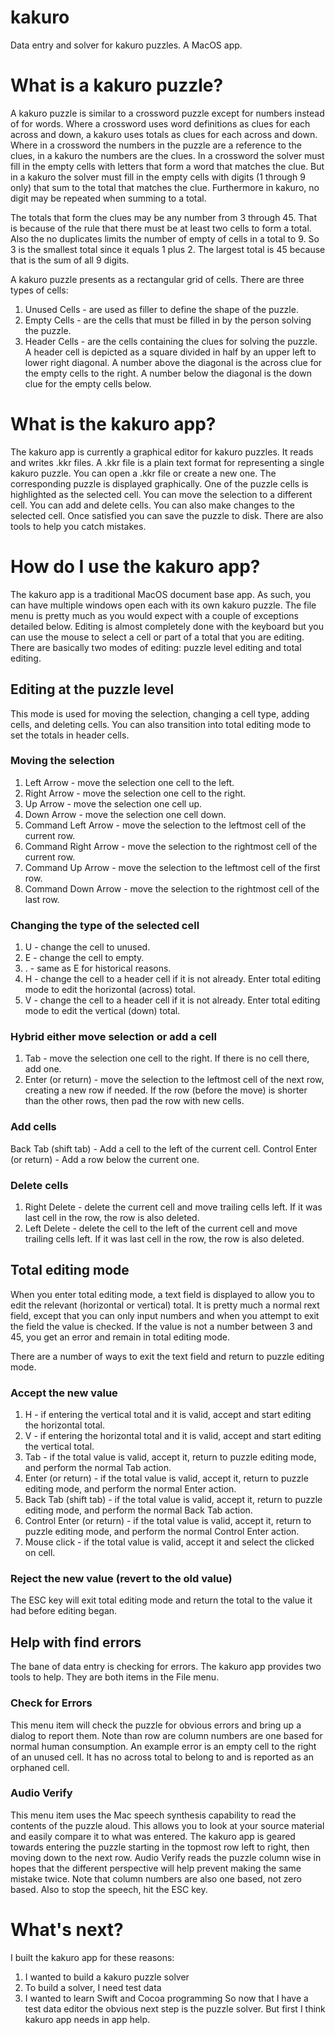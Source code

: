 # kakuro
Data entry and solver for kakuro puzzles. A MacOS app.
# What is a kakuro puzzle?
A kakuro puzzle is similar to a crossword puzzle except for numbers instead of for words.
Where a crossword uses word definitions as clues for each across and down, a kakuro uses totals as clues for each across and down.
Where in a crossword the numbers in the puzzle are a reference to the clues, in a kakuro the numbers are the clues.
In a crossword the solver must fill in the empty cells with letters that form a word that matches the clue.
But in a kakuro the solver must fill in the empty cells with digits (1 through 9 only) that sum to the total that matches the clue.
Furthermore in kakuro, no digit may be repeated when summing to a total.

The totals that form the clues may be any number from 3 through 45.
That is because of the rule that there must be at least two cells to form a total.
Also the no duplicates limits the number of empty of cells in a total to 9.
So 3 is the smallest total since it equals 1 plus 2.
The largest total is 45 because that is the sum of all 9 digits.

A kakuro puzzle presents as a rectangular grid of cells.  There are three types of cells:
1. Unused Cells - are used as filler to define the shape of the puzzle.
2. Empty Cells - are the cells that must be filled in by the person solving the puzzle.
3. Header Cells - are the cells containing the clues for solving the puzzle.  
A header cell is depicted as a square divided in half by an upper left to lower right diagonal.
A number above the diagonal is the across clue for the empty cells to the right.
A number below the diagonal is the down clue for the empty cells below.
# What is the kakuro app?
The kakuro app is currently a graphical editor for kakuro puzzles.  It reads and writes .kkr files.
A .kkr file is a plain text format for representing a single kakuro puzzle.  You can open a .kkr file or create a new one.
The corresponding puzzle is displayed graphically.
One of the puzzle cells is highlighted as the selected cell.  You can move the selection to a different cell.
You can add and delete cells.  You can also make changes to the selected cell.  Once satisfied you can save the puzzle to disk.
There are also tools to help you catch mistakes.
# How do I use the kakuro app?
The kakuro app is a traditional MacOS document base app.  As such, you can have multiple windows open each with its own kakuro puzzle.
The file menu is pretty much as you would expect with a couple of exceptions detailed below.
Editing is almost completely done with the keyboard but you can use the mouse to select a cell or part of a total that you are editing.
There are basically two modes of editing: puzzle level editing and total editing.
## Editing at the puzzle level
This mode is used for moving the selection, changing a cell type, adding cells, and deleting cells.
You can also transition into total editing mode to set the totals in header cells.
### Moving the selection
1. Left Arrow - move the selection one cell to the left.
2. Right Arrow - move the selection one cell to the right.
3. Up Arrow - move the selection one cell up.
4. Down Arrow - move the selection one cell down.
5. Command Left Arrow - move the selection to the leftmost cell of the current row.
6. Command Right Arrow - move the selection to the rightmost cell of the current row.
7. Command Up Arrow - move the selection to the leftmost cell of the first row.
8. Command Down Arrow - move the selection to the rightmost cell of the last row.
### Changing the type of the selected cell
1. U - change the cell to unused.
2. E - change the cell to empty.
3. . - same as E for historical reasons.
4. H - change the cell to a header cell if it is not already.  Enter total editing mode to edit the horizontal (across) total.
5. V - change the cell to a header cell if it is not already.  Enter total editing mode to edit the vertical (down) total.
### Hybrid either move selection or add a cell
1. Tab - move the selection one cell to the right.  If there is no cell there, add one.
2. Enter (or return) - move the selection to the leftmost cell of the next row, creating a new row if needed.
If the row (before the move) is shorter than the other rows, then pad the row with new cells.
### Add cells
Back Tab (shift tab) - Add a cell to the left of the current cell.
Control Enter (or return) - Add a row below the current one.
### Delete cells
1. Right Delete - delete the current cell and move trailing cells left.  If it was last cell in the row, the row is also deleted.
2. Left Delete - delete the cell to the left of the current cell and move trailing cells left.
If it was last cell in the row, the row is also deleted.
## Total editing mode
When you enter total editing mode, a text field is displayed to allow you to edit the relevant (horizontal or vertical) total.
It is pretty much a normal rext field, except that you can only input numbers and when you attempt to exit the field the value is checked.
If the value is not a number between 3 and 45, you get an error and remain in total editing mode.

There are a number of ways to exit the text field and return to puzzle editing mode.
### Accept the new value
1. H - if entering the vertical total and it is valid, accept and start editing the horizontal total.
2. V - if entering the horizontal total and it is valid, accept and start editing the vertical total.
3. Tab - if the total value is valid, accept it, return to puzzle editing mode, and perform the normal Tab action.
4. Enter (or return) - if the total value is valid, accept it, return to puzzle editing mode, and perform the normal Enter action.
5. Back Tab (shift tab) - if the total value is valid, accept it, return to puzzle editing mode, and perform the normal Back Tab action.
6. Control Enter (or return) - if the total value is valid, accept it, return to puzzle editing mode,
and perform the normal Control Enter action.
7. Mouse click - if the total value is valid, accept it and select the clicked on cell.
### Reject the new value (revert to the old value)
The ESC key will exit total editing mode and return the total to the value it had before editing began.
## Help with find errors
The bane of data entry is checking for errors.  The kakuro app provides two tools to help.  They are both items in the File menu.
### Check for Errors
This menu item will check the puzzle for obvious errors and bring up a dialog to report them.
Note than row are column numbers are one based for normal human consumption.
An example error is an empty cell to the right of an unused cell.
It has no across total to belong to and is reported as an orphaned cell.
### Audio Verify
This menu item uses the Mac speech synthesis capability to read the contents of the puzzle aloud.
This allows you to look at your source material and easily compare it to what was entered.
The kakuro app is geared towards entering the puzzle starting in the topmost row left to right, then moving down to the next row.
Audio Verify reads the puzzle column wise in hopes that the different perspective will help prevent making the same mistake twice.
Note that column numbers are also one based, not zero based.  Also to stop the speech, hit the ESC key.
# What's next?
I built the kakuro app for these reasons:
1. I wanted to build a kakuro puzzle solver
2. To build a solver, I need test data
3. I wanted to learn Swift and Cocoa programming
So now that I have a test data editor the obvious next step is the puzzle solver.  But first I think kakuro app needs in app help.
